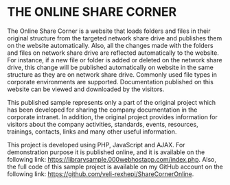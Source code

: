 # THE ONLINE SHARE CORNER
The Online Share Corner is a website that loads folders and files in their original structure from the targeted network share drive and publishes them on the website automatically. Also, all the changes made with the folders and files on network share drive are reflected automatically to the website. For instance, if a new file or folder is added or deleted on the network share drive, this change will be published automatically on website in the same structure as they are on network share drive. Commonly used file types in corporate environments are supported. Documentation published on this website can be viewed and downloaded by the visitors.

This published sample represents only a part of the original project which has been developed for sharing the company documentation in the corporate intranet. In addition, the original project provides information for visitors about the company activities, standards, events, resources, trainings, contacts, links and many other useful information.

This project is developed using PHP, JavaScript and AJAX. For demonstration purpose it is published online, and it is available on the following link: https://librarysample.000webhostapp.com/index.php. Also, the full code of this sample project is available on my GitHub account on the following link: https://github.com/veli-rexhepi/ShareCornerOnline.
